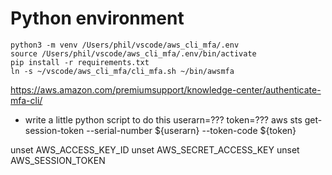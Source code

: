 # Python environment
```
python3 -m venv /Users/phil/vscode/aws_cli_mfa/.env
source /Users/phil/vscode/aws_cli_mfa/.env/bin/activate
pip install -r requirements.txt
ln -s ~/vscode/aws_cli_mfa/cli_mfa.sh ~/bin/awsmfa 
```


https://aws.amazon.com/premiumsupport/knowledge-center/authenticate-mfa-cli/
- write a little python script to do this
userarn=???
token=???
aws sts get-session-token --serial-number ${userarn} --token-code ${token}


unset AWS_ACCESS_KEY_ID
unset AWS_SECRET_ACCESS_KEY
unset AWS_SESSION_TOKEN